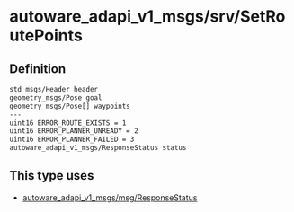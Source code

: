 <!-- This file is generated by a tool. Do not edit directly. -->

# autoware_adapi_v1_msgs/srv/SetRoutePoints

## Definition

```txt
std_msgs/Header header
geometry_msgs/Pose goal
geometry_msgs/Pose[] waypoints
---
uint16 ERROR_ROUTE_EXISTS = 1
uint16 ERROR_PLANNER_UNREADY = 2
uint16 ERROR_PLANNER_FAILED = 3
autoware_adapi_v1_msgs/ResponseStatus status
```

## This type uses

- [autoware_adapi_v1_msgs/msg/ResponseStatus](../../autoware_adapi_v1_msgs/msg/response_status.md)
